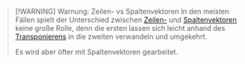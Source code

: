 > [!WARNING] Warnung: Zeilen- vs Spaltenvektoren
> In den meisten Fällen spielt der Unterschied zwischen [Zeilen-](Zeilenvektor.md) und [Spaltenvektoren](Spaltenvektor.md) keine große Rolle, denn die ersten lassen sich leicht anhand des [Transponierens](../Matrizen/Matrizenoperationen/Transponieren.md) in die zweiten verwandeln und umgekehrt.
> 
> Es wird aber öfter mit Spaltenvektoren gearbeitet.